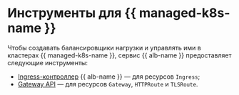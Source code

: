 # Инструменты для {{ managed-k8s-name }}


Чтобы создавать балансировщики нагрузки и управлять ими в кластерах {{ managed-k8s-name }}, сервис {{ alb-name }} предоставляет следующие инструменты:

* [Ingress-контроллер](k8s-ingress-controller/index.md) {{ alb-name }} — для ресурсов `Ingress`;
* [Gateway API](k8s-gateway-api/index.md) — для ресурсов `Gateway`, `HTTPRoute` и `TLSRoute`.
